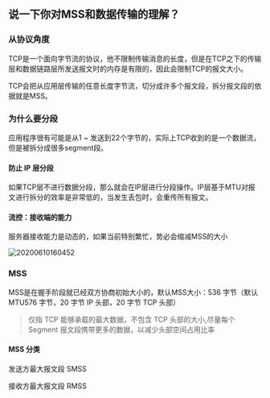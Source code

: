 ## 说一下你对MSS和数据传输的理解？

### 从协议角度

TCP是一个面向字节流的协议，他不限制传输消息的长度，但是在TCP之下的传输层和数据链路层所发送报文时的内存是有限的，因此会限制TCP的报文大小。

TCP会把从应用层传输的任意长度字节流，切分成许多个报文段，拆分报文段的依据就是MSS。

### 为什么要分段

应用程序很有可能是从1 ~ 发送到22个字节的，实际上TCP收到的是一个数据流，但是被拆分成很多segment段。

#### 防止 IP 层分段

如果TCP层不进行数据分段，那么就会在IP层进行分段操作。IP层基于MTU对报文进行拆分的效率是非常低的，当发生丢包时，会重传所有报文。

#### 流控：接收端的能力

服务器接收能力是动态的，如果当前特别繁忙，势必会缩减MSS的大小

![20200610160452]( https://supyyy-1259673491.cos.ap-beijing.myqcloud.com/2020/pictures20200610160452.png)

### MSS

MSS是在握手阶段就已经双方协商初始大小的，默认MSS大小：536 字节（默认 MTU576 字节，20 字节 IP 头部，20 字节 TCP 头部）

> 仅指 TCP 能够承载的最大数据，不包含 TCP 头部的大小,尽量每个 Segment 报文段携带更多的数据，以减少头部空间占用比率

#### MSS 分类

发送方最大报文段 SMSS

接收方最大报文段 RMSS